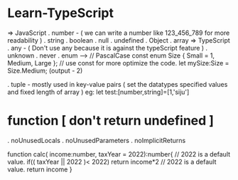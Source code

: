 # Learn-TypeScript
=> JavaScript
. number - ( we can write a number like 123_456_789 for more readability )
. string
. boolean
. null
. undefined
. Object
. array
=> TypeScript
. any - ( Don't use any because it is against the typeScript feature )
. unknown
. never
. enum 
--> // PascalCase
const enum Size { Small = 1, Medium, Large }; // use const for more optimize the code.
let mySize:Size = Size.Medium; (output - 2)

. tuple - mostly used in key-value pairs ( set the datatypes specified values and fixed length of array ) eg: let test:[number,string]=[1,'siju'] 
# function [ don't return undefined ]
. noUnusedLocals
. noUnusedParameters
. noImplicitReturns

function calc( income:number, taxYear = 2022):number{ // 2022 is a default value.
if(( taxYear || 2022 )< 2022) return income*2 // 2022 is a default value. 
return income
}
